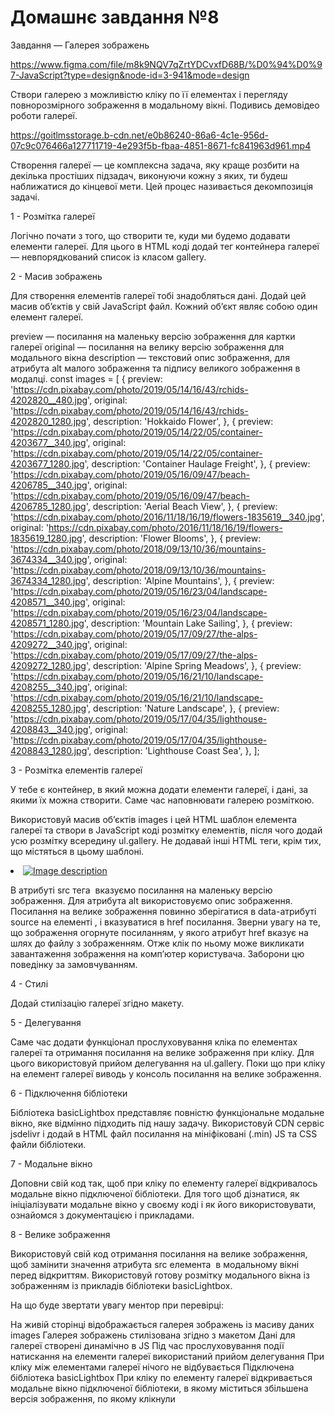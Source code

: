 # Домашнє завдання №8

Завдання — Галерея зображень

https://www.figma.com/file/m8k9NQV7qZrtYDCvxfD68B/%D0%94%D0%97-JavaScript?type=design&node-id=3-941&mode=design

Створи галерею з можливістю кліку по її елементах і перегляду повнорозмірного
зображення в модальному вікні. Подивись демовідео роботи галереї.

https://goitlmsstorage.b-cdn.net/e0b86240-86a6-4c1e-956d-07c9c076466a127711719-4e293f5b-fbaa-4851-8671-fc841963d961.mp4

Створення галереї — це комплексна задача, яку краще розбити на декілька
простіших підзадач, виконуючи кожну з яких, ти будеш наближатися до кінцевої
мети. Цей процес називається декомпозиція задачі.

1 - Розмітка галереї

Логічно почати з того, що створити те, куди ми будемо додавати елементи галереї.
Для цього в HTML коді додай тег контейнера галереї — невпорядкований список із
класом gallery.

<ul class="gallery"></ul>

2 - Масив зображень

Для створення елементів галереї тобі знадобляться дані. Додай цей масив об’єктів
у свій JavaScript файл. Кожний об’єкт являє собою один елемент галереї.

preview — посилання на маленьку версію зображення для картки галереї original —
посилання на велику версію зображення для модального вікна description —
текстовий опис зображення, для атрибута alt малого зображення та підпису
великого зображення в модалці. const images = [ { preview:
'https://cdn.pixabay.com/photo/2019/05/14/16/43/rchids-4202820__480.jpg',
original:
'https://cdn.pixabay.com/photo/2019/05/14/16/43/rchids-4202820_1280.jpg',
description: 'Hokkaido Flower', }, { preview:
'https://cdn.pixabay.com/photo/2019/05/14/22/05/container-4203677__340.jpg',
original:
'https://cdn.pixabay.com/photo/2019/05/14/22/05/container-4203677_1280.jpg',
description: 'Container Haulage Freight', }, { preview:
'https://cdn.pixabay.com/photo/2019/05/16/09/47/beach-4206785__340.jpg',
original:
'https://cdn.pixabay.com/photo/2019/05/16/09/47/beach-4206785_1280.jpg',
description: 'Aerial Beach View', }, { preview:
'https://cdn.pixabay.com/photo/2016/11/18/16/19/flowers-1835619__340.jpg',
original:
'https://cdn.pixabay.com/photo/2016/11/18/16/19/flowers-1835619_1280.jpg',
description: 'Flower Blooms', }, { preview:
'https://cdn.pixabay.com/photo/2018/09/13/10/36/mountains-3674334__340.jpg',
original:
'https://cdn.pixabay.com/photo/2018/09/13/10/36/mountains-3674334_1280.jpg',
description: 'Alpine Mountains', }, { preview:
'https://cdn.pixabay.com/photo/2019/05/16/23/04/landscape-4208571__340.jpg',
original:
'https://cdn.pixabay.com/photo/2019/05/16/23/04/landscape-4208571_1280.jpg',
description: 'Mountain Lake Sailing', }, { preview:
'https://cdn.pixabay.com/photo/2019/05/17/09/27/the-alps-4209272__340.jpg',
original:
'https://cdn.pixabay.com/photo/2019/05/17/09/27/the-alps-4209272_1280.jpg',
description: 'Alpine Spring Meadows', }, { preview:
'https://cdn.pixabay.com/photo/2019/05/16/21/10/landscape-4208255__340.jpg',
original:
'https://cdn.pixabay.com/photo/2019/05/16/21/10/landscape-4208255_1280.jpg',
description: 'Nature Landscape', }, { preview:
'https://cdn.pixabay.com/photo/2019/05/17/04/35/lighthouse-4208843__340.jpg',
original:
'https://cdn.pixabay.com/photo/2019/05/17/04/35/lighthouse-4208843_1280.jpg',
description: 'Lighthouse Coast Sea', }, ];

3 - Розмітка елементів галереї

У тебе є контейнер, в який можна додати елементи галереї, і дані, за якими їх
можна створити. Саме час наповнювати галерею розміткою.

Використовуй масив об’єктів images і цей HTML шаблон елемента галереї та створи
в JavaScript коді розмітку елементів, після чого додай усю розмітку всередину
ul.gallery. Не додавай інші HTML теги, крім тих, що містяться в цьому шаблоні.

<li class="gallery-item">
  <a class="gallery-link" href="large-image.jpg">
    <img
      class="gallery-image"
      src="small-image.jpg"
      data-source="large-image.jpg"
      alt="Image description"
    />
  </a>
</li>

В атрибуті src тега <img> вказуємо посилання на маленьку версію зображення. Для
атрибута alt використовуємо опис зображення. Посилання на велике зображення
повинно зберігатися в data-атрибуті source на елементі <img>, і вказуватися в
href посилання. Зверни увагу на те, що зображення огорнуте посиланням, у якого
атрибут href вказує на шлях до файлу з зображенням. Отже клік по ньому може
викликати завантаження зображення на комп’ютер користувача. Заборони цю
поведінку за замовчуванням.

4 - Стилі

Додай стилізацію галереї згідно макету.

5 - Делегування

Саме час додати функціонал прослуховування кліка по елементах галереї та
отримання посилання на велике зображення при кліку. Для цього використовуй
прийом делегування на ul.gallery. Поки що при кліку на елемент галереї виводь у
консоль посилання на велике зображення.

6 - Підключення бібліотеки

Бібліотека basicLightbox представляє повністю функціональне модальне вікно, яке
відмінно підходить під нашу задачу. Використовуй CDN сервіс jsdelivr і додай в
HTML файл посилання на мініфіковані (.min) JS та CSS файли бібліотеки.

7 - Модальне вікно

Доповни свій код так, щоб при кліку по елементу галереї відкривалось модальне
вікно підключеної бібліотеки. Для того щоб дізнатися, як ініціалізувати модальне
вікно у своєму коді і як його використовувати, ознайомся з документацією і
прикладами.

8 - Велике зображення

Використовуй свій код отримання посилання на велике зображення, щоб замінити
значення атрибута src елемента <img> в модальному вікні перед відкриттям.
Використовуй готову розмітку модального вікна із зображенням із прикладів
бібліотеки basicLightbox.

На що буде звертати увагу ментор при перевірці:

На живій сторінці відображається галерея зображень із масиву даних images
Галерея зображень стилізована згідно з макетом Дані для галереї створені
динамічно в JS Під час прослуховування події натискання на елементи галереї
використаний прийом делегування При кліку між елементами галереї нічого не
відбувається Підключена бібліотека basicLightbox При кліку по елементу галереї
відкривається модальне вікно підключеної бібліотеки, в якому міститься збільшена
версія зображення, по якому клікнули
